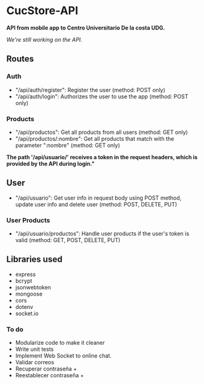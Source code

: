 # CucStore-API
**API from mobile app to Centro Universitario De la costa UDG.**

_We're still working on the API._

## Routes

### Auth
* "/api/auth/register": Register the user (method: POST only)
* "/api/auth/login": Authorizes the user to use the app (method: POST only)

### Products
* "/api/productos": Get all products from all users (method: GET only)
* "/api/productos/:nombre": Get all products that match with the parameter ":nombre" (method: GET only)

**The path '/api/usuario/' receives a token in the request headers, which is provided by the API during login."**

## User
* "/api/usuario": Get user info in request body using POST method, update user info and delete user (method: POST, DELETE, PUT)

### User Products
* "/api/usuario/productos": Handle user products if the user's token is valid (method: GET, POST, DELETE, PUT)

## Libraries used
* express
* bcrypt
* jsonwebtoken
* mongoose
* cors
* dotenv
* socket.io
### To do
* Modularize code to make it cleaner
* Write unit tests
* Implement Web Socket to online chat.
* Validar correos
* Recuperar contraseña +
* Reestablecer contraseña +


